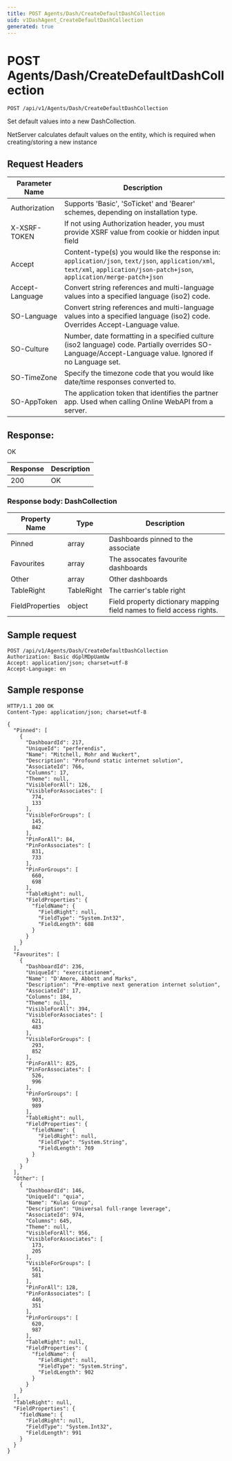 ```yaml
---
title: POST Agents/Dash/CreateDefaultDashCollection
uid: v1DashAgent_CreateDefaultDashCollection
generated: true
---
```


# POST Agents/Dash/CreateDefaultDashCollection

```http
POST /api/v1/Agents/Dash/CreateDefaultDashCollection
```

Set default values into a new DashCollection.


NetServer calculates default values on the entity, which is required when creating/storing a new instance







## Request Headers

| Parameter Name | Description |
|----------------|-------------|
| Authorization  | Supports 'Basic', 'SoTicket' and 'Bearer' schemes, depending on installation type. |
| X-XSRF-TOKEN   | If not using Authorization header, you must provide XSRF value from cookie or hidden input field |
| Accept         | Content-type(s) you would like the response in: `application/json`, `text/json`, `application/xml`, `text/xml`, `application/json-patch+json`, `application/merge-patch+json` |
| Accept-Language | Convert string references and multi-language values into a specified language (iso2) code. |
| SO-Language | Convert string references and multi-language values into a specified language (iso2) code. Overrides Accept-Language value. |
| SO-Culture | Number, date formatting in a specified culture (iso2 language) code. Partially overrides SO-Language/Accept-Language value. Ignored if no Language set. |
| SO-TimeZone | Specify the timezone code that you would like date/time responses converted to. |
| SO-AppToken | The application token that identifies the partner app. Used when calling Online WebAPI from a server. |


## Response:

OK

| Response | Description |
|----------------|-------------|
| 200 | OK |

### Response body: DashCollection

| Property Name | Type |  Description |
|----------------|------|--------------|
| Pinned | array | Dashboards pinned to the associate |
| Favourites | array | The assocates favourite dashboards |
| Other | array | Other dashboards |
| TableRight | TableRight | The carrier's table right |
| FieldProperties | object | Field property dictionary mapping field names to field access rights. |

## Sample request

```http!
POST /api/v1/Agents/Dash/CreateDefaultDashCollection
Authorization: Basic dGplMDpUamUw
Accept: application/json; charset=utf-8
Accept-Language: en
```

## Sample response

```http_
HTTP/1.1 200 OK
Content-Type: application/json; charset=utf-8

{
  "Pinned": [
    {
      "DashboardId": 217,
      "UniqueId": "perferendis",
      "Name": "Mitchell, Mohr and Wuckert",
      "Description": "Profound static internet solution",
      "AssociateId": 766,
      "Columns": 17,
      "Theme": null,
      "VisibleForAll": 126,
      "VisibleForAssociates": [
        774,
        133
      ],
      "VisibleForGroups": [
        145,
        842
      ],
      "PinForAll": 84,
      "PinForAssociates": [
        831,
        733
      ],
      "PinForGroups": [
        660,
        698
      ],
      "TableRight": null,
      "FieldProperties": {
        "fieldName": {
          "FieldRight": null,
          "FieldType": "System.Int32",
          "FieldLength": 688
        }
      }
    }
  ],
  "Favourites": [
    {
      "DashboardId": 236,
      "UniqueId": "exercitationem",
      "Name": "D'Amore, Abbott and Marks",
      "Description": "Pre-emptive next generation internet solution",
      "AssociateId": 17,
      "Columns": 184,
      "Theme": null,
      "VisibleForAll": 394,
      "VisibleForAssociates": [
        621,
        483
      ],
      "VisibleForGroups": [
        293,
        852
      ],
      "PinForAll": 825,
      "PinForAssociates": [
        526,
        996
      ],
      "PinForGroups": [
        903,
        989
      ],
      "TableRight": null,
      "FieldProperties": {
        "fieldName": {
          "FieldRight": null,
          "FieldType": "System.String",
          "FieldLength": 769
        }
      }
    }
  ],
  "Other": [
    {
      "DashboardId": 146,
      "UniqueId": "quia",
      "Name": "Kulas Group",
      "Description": "Universal full-range leverage",
      "AssociateId": 974,
      "Columns": 645,
      "Theme": null,
      "VisibleForAll": 956,
      "VisibleForAssociates": [
        173,
        205
      ],
      "VisibleForGroups": [
        561,
        581
      ],
      "PinForAll": 128,
      "PinForAssociates": [
        446,
        351
      ],
      "PinForGroups": [
        620,
        987
      ],
      "TableRight": null,
      "FieldProperties": {
        "fieldName": {
          "FieldRight": null,
          "FieldType": "System.String",
          "FieldLength": 902
        }
      }
    }
  ],
  "TableRight": null,
  "FieldProperties": {
    "fieldName": {
      "FieldRight": null,
      "FieldType": "System.Int32",
      "FieldLength": 991
    }
  }
}
```